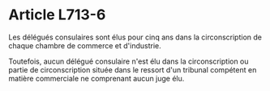 # Article L713-6

Les délégués consulaires sont élus pour cinq ans dans la circonscription de chaque chambre de commerce et d'industrie.

Toutefois, aucun délégué consulaire n'est élu dans la circonscription ou partie de circonscription située dans le ressort d'un tribunal compétent en matière commerciale ne comprenant aucun juge élu.
